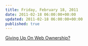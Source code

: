 ```yaml
---
title: Friday, February 18, 2011
date: 2011-02-18 06:00:00+00:00
updated: 2011-02-18 06:00:00+00:00
published: true
---
```


[Giving Up On Web Ownership?](/giving-up-on-web-ownership/)

